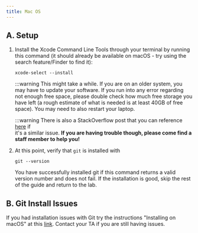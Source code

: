```yaml
---
title: Mac OS
---
```


## A. Setup

1.  Install the Xcode Command Line Tools through your terminal by running this command
    (it should already be available on macOS - try using the search feature/Finder to find it): 

    ```shell
    xcode-select --install
    ```

    :::warning
    This might take a while. If you are on an older system, you may have to update your software. If you run 
    into any error regarding not enough free space, please double check how much free storage you have left (a
    rough estimate of what is needed is at least 40GB of free space). You may need to also restart your laptop. 
    
    :::warning
    There is also a StackOverflow post that you can reference
    [here](http://stackoverflow.com/questions/9329243/xcode-4-4-and-later-install-command-line-tools) if  
    it's a similar issue. **If you are having trouble though, please come find a staff member to help you!**

2. At this point, verify that `git` is installed with 

    ```shell
    git --version
    ```

    You have successfully installed git if this command returns a valid version
    number and does not fail. If the installation is good,
    skip the rest of the guide and return to the lab.

## B. Git Install Issues

If you had installation issues with Git try the instructions
"Installing on macOS" at this
[link](https://git-scm.com/book/en/v2/Getting-Started-Installing-Git).
Contact your TA if you are still having issues.
